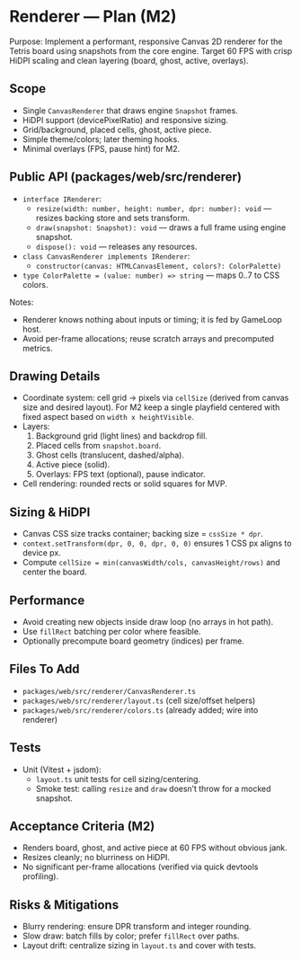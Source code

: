 # Renderer — Plan (M2)

Purpose: Implement a performant, responsive Canvas 2D renderer for the Tetris board using snapshots from the core engine. Target 60 FPS with crisp HiDPI scaling and clean layering (board, ghost, active, overlays).

## Scope

- Single `CanvasRenderer` that draws engine `Snapshot` frames.
- HiDPI support (devicePixelRatio) and responsive sizing.
- Grid/background, placed cells, ghost, active piece.
- Simple theme/colors; later theming hooks.
- Minimal overlays (FPS, pause hint) for M2.

## Public API (packages/web/src/renderer)

- `interface IRenderer`:
  - `resize(width: number, height: number, dpr: number): void` — resizes backing store and sets transform.
  - `draw(snapshot: Snapshot): void` — draws a full frame using engine snapshot.
  - `dispose(): void` — releases any resources.
- `class CanvasRenderer implements IRenderer`:
  - `constructor(canvas: HTMLCanvasElement, colors?: ColorPalette)`
- `type ColorPalette = (value: number) => string` — maps 0..7 to CSS colors.

Notes:
- Renderer knows nothing about inputs or timing; it is fed by GameLoop host.
- Avoid per-frame allocations; reuse scratch arrays and precomputed metrics.

## Drawing Details

- Coordinate system: cell grid → pixels via `cellSize` (derived from canvas size and desired layout). For M2 keep a single playfield centered with fixed aspect based on `width x heightVisible`.
- Layers:
  1) Background grid (light lines) and backdrop fill.
  2) Placed cells from `snapshot.board`.
  3) Ghost cells (translucent, dashed/alpha).
  4) Active piece (solid).
  5) Overlays: FPS text (optional), pause indicator.
- Cell rendering: rounded rects or solid squares for MVP.

## Sizing & HiDPI

- Canvas CSS size tracks container; backing size = `cssSize * dpr`.
- `context.setTransform(dpr, 0, 0, dpr, 0, 0)` ensures 1 CSS px aligns to device px.
- Compute `cellSize = min(canvasWidth/cols, canvasHeight/rows)` and center the board.

## Performance

- Avoid creating new objects inside draw loop (no arrays in hot path).
- Use `fillRect` batching per color where feasible.
- Optionally precompute board geometry (indices) per frame.

## Files To Add

- `packages/web/src/renderer/CanvasRenderer.ts`
- `packages/web/src/renderer/layout.ts` (cell size/offset helpers)
- `packages/web/src/renderer/colors.ts` (already added; wire into renderer)

## Tests

- Unit (Vitest + jsdom):
  - `layout.ts` unit tests for cell sizing/centering.
  - Smoke test: calling `resize` and `draw` doesn’t throw for a mocked snapshot.

## Acceptance Criteria (M2)

- Renders board, ghost, and active piece at 60 FPS without obvious jank.
- Resizes cleanly; no blurriness on HiDPI.
- No significant per-frame allocations (verified via quick devtools profiling).

## Risks & Mitigations

- Blurry rendering: ensure DPR transform and integer rounding.
- Slow draw: batch fills by color; prefer `fillRect` over paths.
- Layout drift: centralize sizing in `layout.ts` and cover with tests.

